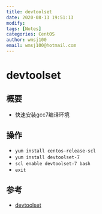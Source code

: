 ```yaml
---
title: devtoolset
date: 2020-08-13 19:51:13
modify: 
tags: [Notes]
categories: CentOS
author: wmsj100
email: wmsj100@hotmail.com
---
```


# devtoolset

## 概要

- 快速安装gcc7编译环境

## 操作

- `yum install centos-release-scl`
- `yum install devtoolset-7`
- `scl enable devtoolset-7 bash`
- `exit`

## 参考

- [devtoolset](https://www.softwarecollections.org/en/scls/rhscl/devtoolset-7/)
